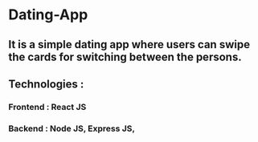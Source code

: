 # Dating-App

## It is a simple dating app where users can swipe the cards for switching between the persons.

## Technologies :

### Frontend : React JS
### Backend : Node JS, Express JS,
